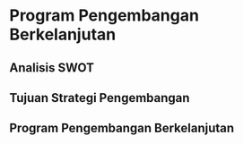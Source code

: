 # Program Pengembangan Berkelanjutan

## Analisis SWOT

<!--@include: ../indikator/68.md-->

## Tujuan Strategi Pengembangan

<!--@include: ../indikator/69.md-->

## Program Pengembangan Berkelanjutan

<!--@include: ../indikator/70.md-->
